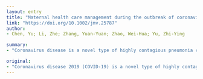 ```yaml
---
layout: entry
title: "Maternal health care management during the outbreak of coronavirus disease 2019 (COVID-19)"
link: "https://doi.org/10.1002/jmv.25787"
author:
- Chen, Yu; Li, Zhe; Zhang, Yuan-Yuan; Zhao, Wei-Hua; Yu, Zhi-Ying

summary:
- "Coronavirus disease is a novel type of highly contagious pneumonia caused by the severe acute respiratory syndrome coronavirus 2 (SARS-CoV-2). Pregnant women are more susceptible to the virus due to immune and anatomic alteration. Hospital visits may increase the chance of infection, the lack of medical care during pregnancy may do more harm. We present the managing processes of three pregnant women that had a fever during hospitalization at gynecology or obstetrics department."

original:
- "Coronavirus disease 2019 (COVID-19) is a novel type of highly contagious pneumonia caused by the severe acute respiratory syndrome coronavirus 2 (SARS-CoV-2). Despite the strong efforts taken to control the epidemic, hundreds of thousands of people were infected worldwide by Mar. 11th, and was characterized as a pandemic by World Health Organization. Pregnant women are more susceptible to the virus due to immune and anatomic alteration, though hospital visits may increase the chance of infection, the lack of medical care during pregnancy may do more harm. Hence, a well-managed system that allows pregnant women to access maternal health care with minimum exposure risk is desired during the outbreak. Here, we present the managing processes of three pregnant women that had a fever during hospitalization at gynecology or obstetrics department, then further summarize and demonstrate our maternal health care management strategies including antenatal care planning, patient triage based on risk level, admission control, and measures counteracting emergencies and newly discovered high risk cases at in-patient department. In the meantime, we will explain the alterations we have done throughout different stages of the epidemic, and also review relative articles in both Chinese and English to compare our strategies with those of other areas. Although tens of COVID-19 cases were confirmed in our hospital, no nosocomial infection has occurred and none of the pregnant woman registered in our hospital was reported to be infected. This article is protected by copyright. All rights reserved."
---
```


